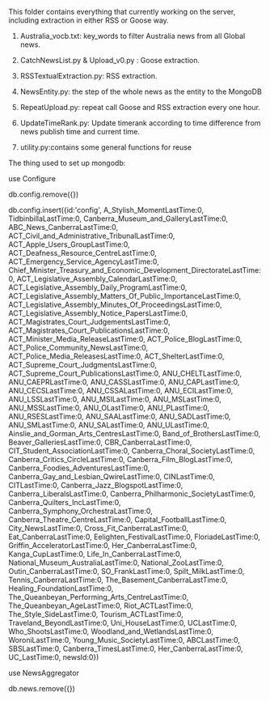 This folder contains everything that currently working on the server, including extraction in either RSS or Goose way.

1. Australia_vocb.txt: key_words to filter Australia news from all Global news.

2. CatchNewsList.py & Upload_v0.py : Goose extraction.

3. RSSTextualExtraction.py: RSS extraction.

4. NewsEntity.py: the step of the whole news as the entity to the MongoDB

5. RepeatUpload.py: repeat call Goose and RSS extraction every one hour.

6. UpdateTimeRank.py: Update timerank according to time difference from news publish time and current time.

7. utility.py:contains some general functions for reuse



The thing used to set up mongodb:


use Configure

db.config.remove({})

db.config.insert({id:'config',
A_Stylish_MomentLastTime:0,
TidbinbillaLastTime:0,
Canberra_Museum_and_GalleryLastTime:0,
ABC_News_CanberraLastTime:0,
ACT_Civil_and_Administrative_TribunalLastTime:0,
ACT_Apple_Users_GroupLastTime:0,
ACT_Deafness_Resource_CentreLastTime:0,
ACT_Emergency_Service_AgencyLastTime:0,
Chief_Minister_Treasury_and_Economic_Development_DirectorateLastTime:0,
ACT_Legislative_Assembly_CalendarLastTime:0,
ACT_Legislative_Assembly_Daily_ProgramLastTime:0,
ACT_Legislative_Assembly_Matters_Of_Public_ImportanceLastTime:0,
ACT_Legislative_Assembly_Minutes_Of_ProceedingsLastTime:0,
ACT_Legislative_Assembly_Notice_PapersLastTime:0,
ACT_Magistrates_Court_JudgementsLastTime:0,
ACT_Magistrates_Court_PublicationsLastTime:0,
ACT_Minister_Media_ReleaseLastTime:0,
ACT_Police_BlogLastTime:0,
ACT_Police_Community_NewsLastTime:0,
ACT_Police_Media_ReleasesLastTime:0,
ACT_ShelterLastTime:0,
ACT_Supreme_Court_JudgmentsLastTime:0,
ACT_Supreme_Court_PublicationsLastTime:0,
ANU_CHELTLastTime:0,
ANU_CAEPRLastTime:0,
ANU_CASSLastTime:0,
ANU_CAPLastTime:0,
ANU_CECSLastTime:0,
ANU_CSSALastTime:0,
ANU_ECILastTime:0,
ANU_LSSLastTime:0,
ANU_MSILastTime:0,
ANU_MSLastTime:0,
ANU_MSSLastTime:0,
ANU_OLastTime:0,
ANU_PLastTime:0,
ANU_RSESLastTime:0,
ANU_SAALastTime:0,
ANU_SADLastTime:0,
ANU_SMLastTime:0,
ANU_SALastTime:0,
ANU_ULastTime:0,
Ainslie_and_Gorman_Arts_CentresLastTime:0,
Band_of_BrothersLastTime:0,
Beaver_GalleriesLastTime:0,
CBR_CanberraLastTime:0,
CIT_Student_AssociationLastTime:0,
Canberra_Choral_SocietyLastTime:0,
Canberra_Critics_CircleLastTime:0,
Canberra_Film_BlogLastTime:0,
Canberra_Foodies_AdventuresLastTime:0,
Canberra_Gay_and_Lesbian_QwireLastTime:0,
CINLastTime:0,
CITLastTime:0,
Canberra_Jazz_BlogspotLastTime:0,
Canberra_LiberalsLastTime:0,
Canberra_Philharmonic_SocietyLastTime:0,
Canberra_Quilters_IncLastTime:0,
Canberra_Symphony_OrchestraLastTime:0,
Canberra_Theatre_CentreLastTime:0,
Capital_FootballLastTime:0,
City_NewsLastTime:0,
Cross_Fit_CanberraLastTime:0,
Eat_CanberraLastTime:0,
Eelighten_FestivalLastTime:0,
FloriadeLastTime:0,
Griffin_AcceleratorLastTime:0,
Her_CanberraLastTime:0,
Kanga_CupLastTime:0,
Life_In_CanberraLastTime:0,
National_Museum_AustraliaLastTime:0,
National_ZooLastTime:0,
Outin_CanberraLastTime:0,
SO_FrankLastTime:0,
Spilt_MilkLastTime:0,
Tennis_CanberraLastTime:0,
The_Basement_CanberraLastTime:0,
Healing_FoundationLastTime:0,
The_Queanbeyan_Performing_Arts_CentreLastTime:0,
The_Queanbeyan_AgeLastTime:0,
Riot_ACTLastTime:0,
The_Style_SideLastTime:0,
Tourism_ACTLastTime:0,
Traveland_BeyondLastTime:0,
Uni_HouseLastTime:0,
UCLastTime:0,
Who_ShootsLastTime:0,
Woodland_and_WetlandsLastTime:0,
WoroniLastTime:0,
Young_Music_SocietyLastTime:0,
ABCLastTime:0,
SBSLastTime:0, 
Canberra_TimesLastTime:0, 
Her_CanberraLastTime:0,
UC_LastTime:0, 
newsId:0})

use NewsAggregator

db.news.remove({})
